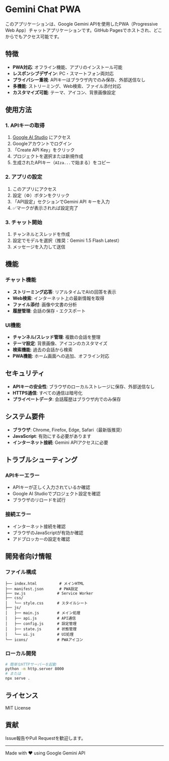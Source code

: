 # Gemini Chat PWA

このアプリケーションは、Google Gemini APIを使用したPWA（Progressive Web App）チャットアプリケーションです。GitHub Pagesでホストされ、どこからでもアクセス可能です。

## 特徴

- **PWA対応**: オフライン機能、アプリのインストール可能
- **レスポンシブデザイン**: PC・スマートフォン両対応
- **プライバシー重視**: APIキーはブラウザ内でのみ保存、外部送信なし
- **多機能**: ストリーミング、Web検索、ファイル添付対応
- **カスタマイズ可能**: テーマ、アイコン、背景画像設定

## 使用方法

### 1. APIキーの取得

1. [Google AI Studio](https://aistudio.google.com/app/apikey) にアクセス
2. Googleアカウントでログイン
3. 「Create API Key」をクリック
4. プロジェクトを選択または新規作成
5. 生成されたAPIキー（`AIza...`で始まる）をコピー

### 2. アプリの設定

1. このアプリにアクセス
2. 設定（⚙️）ボタンをクリック
3. 「API設定」セクションでGemini API キーを入力
4. ✅マークが表示されれば設定完了

### 3. チャット開始

1. チャンネルとスレッドを作成
2. 設定でモデルを選択（推奨：Gemini 1.5 Flash Latest）
3. メッセージを入力して送信

## 機能

### チャット機能
- **ストリーミング応答**: リアルタイムでAIの回答を表示
- **Web検索**: インターネット上の最新情報を取得
- **ファイル添付**: 画像や文書の分析
- **履歴管理**: 会話の保存・エクスポート

### UI機能
- **チャンネル/スレッド管理**: 複数の会話を整理
- **テーマ設定**: 背景画像、アイコンのカスタマイズ
- **検索機能**: 過去の会話から検索
- **PWA機能**: ホーム画面への追加、オフライン対応

## セキュリティ

- **APIキーの安全性**: ブラウザのローカルストレージに保存、外部送信なし
- **HTTPS通信**: すべての通信は暗号化
- **プライベートデータ**: 会話履歴はブラウザ内でのみ保存

## システム要件

- **ブラウザ**: Chrome, Firefox, Edge, Safari（最新版推奨）
- **JavaScript**: 有効にする必要があります
- **インターネット接続**: Gemini APIアクセスに必要

## トラブルシューティング

### APIキーエラー
- APIキーが正しく入力されているか確認
- Google AI Studioでプロジェクト設定を確認
- ブラウザのリロードを試行

### 接続エラー
- インターネット接続を確認
- ブラウザのJavaScriptが有効か確認
- アドブロッカーの設定を確認

## 開発者向け情報

### ファイル構成
```
├── index.html          # メインHTML
├── manifest.json       # PWA設定
├── sw.js              # Service Worker
├── css/
│   └── style.css      # スタイルシート
├── js/
│   ├── main.js        # メイン処理
│   ├── api.js         # API通信
│   ├── config.js      # 設定管理
│   ├── state.js       # 状態管理
│   └── ui.js          # UI処理
└── icons/             # PWAアイコン
```

### ローカル開発
```bash
# 簡単なHTTPサーバーを起動
python -m http.server 8000
# または
npx serve .
```

## ライセンス

MIT License

## 貢献

Issue報告やPull Requestを歓迎します。

---

Made with ❤️ using Google Gemini API 